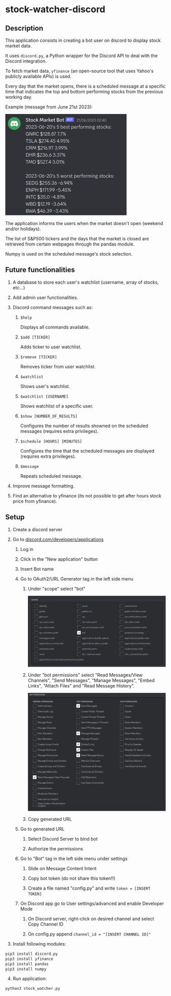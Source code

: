 # stock-watcher-discord

## Description

This application consists in creating a bot user on discord to display stock market data. 

It uses `discord.py`, a Python wrapper for the Discord API to deal with the Discord integration.

To fetch market data, `yfinance` (an open-source tool that uses Yahoo's publicly available APIs) is used.

Every day that the market opens, there is a scheduled message at a specific time that indicates the top and bottom performing stocks from the previous working day. 

Example (message from June 21st 2023):

![Image](./Resource/img/message.png)

The application informs the users when the market doesn't open (weekend and/or holidays).

The list of S&P500 tickers and the days that the market is closed are retrieved from certain webpages through the pandas module. 

Numpy is used on the scheduled message's stock selection. 



## Future functionalities

1. A database to store each user's watchlist (username, array of stocks, etc...)

2. Add admin user functionalities. 

3. Discord command messages such as:

    1. `$help`

        Displays all commands available.

    2. `$add [TICKER]`

        Adds ticker to user watchlist.

    3. `$remove [TICKER]`

        Removes ticker from user watchlist.

    4. `$watchlist`

        Shows user's watchlist.

    5. `$watchlist [USERNAME]`

        Shows watchlist of a specific user.

    6. `$show [NUMBER_OF_RESULTS]`

        Configures the number of results showned on the scheduled messages (requires extra privileges).

    7. `$schedule [HOURS] [MINUTES]`

        Configures the time that the scheduled messages are displayed (requires extra privileges).

    8. `$message`

        Repeats scheduled message.

4. Improve message formatting.

5. Find an alternative to yfinance (its not possible to get after hours stock price from yfinance).


## Setup

1. Create a discord server


2. Go to [discord.com/developers/applications](https://discord.com/developers/applications)

    1. Log in


    2. Click in the "New application" button


    3. Insert Bot name


    4. Go to OAuth2/URL Generator tag in the left side menu

        1. Under "scope" select "bot"

            ![Image](./Resource/img/scopes.png)
        
        2. Under "bot permissions" select "Read Messages/View Channels", "Send Messages", "Manage Messages", "Embed Links", "Attach Files" and "Read Message History".

            ![Image](./Resource/img/permissions.png)

        3. Copy generated URL


    5. Go to generated URL

        1. Select Discord Server to bind bot

        2. Authorize the permissions


    6. Go to "Bot" tag in the left side menu under settings

        1. Slide on Message Content Intent 

        2. Copy bot token (do not share this token!!)

        3. Create a file named "config.py" and write `token = [INSERT TOKEN]`


    7. On Discord app go to User settings/advanced and enable Developer Mode

        1. On Discord server, right-click on desired channel and select Copy Channel ID

        2. On config.py append `channel_id = "[INSERT CHANNEL ID]"`

3. Install following modules:

```
pip3 install discord.py
pip3 install yfinance
pip3 install pandas
pip3 install numpy
```

4. Run application:

```
python3 stock_watcher.py
```




